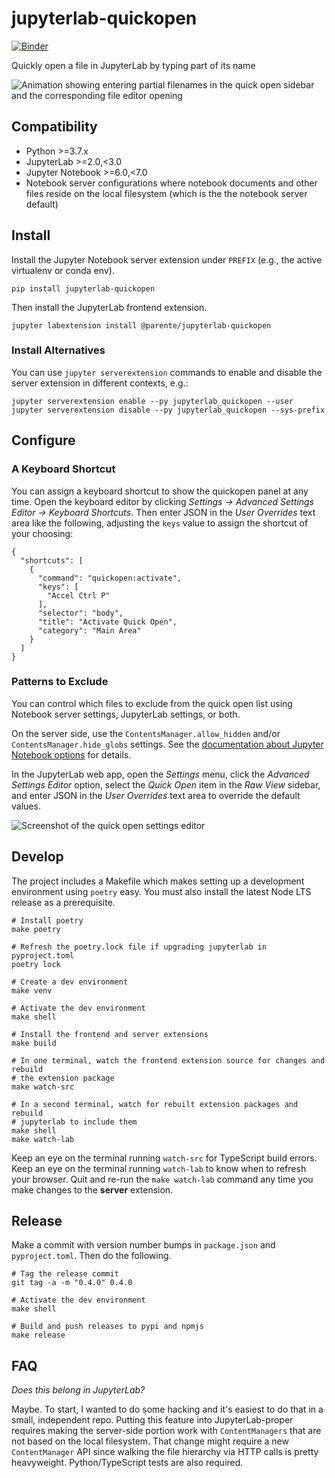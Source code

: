 # jupyterlab-quickopen

[![Binder](https://mybinder.org/badge_logo.svg)](https://mybinder.org/v2/gh/parente/jupyterlab-quickopen/master?urlpath=lab%2Ftree%2Fbinder%2Ftutorial.ipynb)

Quickly open a file in JupyterLab by typing part of its name

![Animation showing entering partial filenames in the quick open sidebar and the corresponding file editor opening](./doc/quickopen.gif)

## Compatibility

- Python >=3.7.x
- JupyterLab >=2.0,<3.0
- Jupyter Notebook >=6.0,<7.0
- Notebook server configurations where notebook documents and other files reside on the local
  filesystem (which is the the notebook server default)

## Install

Install the Jupyter Notebook server extension under `PREFIX` (e.g., the active virtualenv or conda
env).

```
pip install jupyterlab-quickopen
```

Then install the JupyterLab frontend extension.

```
jupyter labextension install @parente/jupyterlab-quickopen
```

### Install Alternatives

You can use `jupyter serverextension` commands to enable and disable the server extension in
different contexts, e.g.:

```
jupyter serverextension enable --py jupyterlab_quickopen --user
jupyter serverextension disable --py jupyterlab_quickopen --sys-prefix
```

## Configure

### A Keyboard Shortcut

You can assign a keyboard shortcut to show the quickopen panel at any time. Open the keyboard editor
by clicking _Settings &rarr; Advanced Settings Editor &rarr; Keyboard Shortcuts_. Then enter JSON in
the _User Overrides_ text area like the following, adjusting the `keys` value to assign the shortcut
of your choosing:

```
{
  "shortcuts": [
    {
      "command": "quickopen:activate",
      "keys": [
        "Accel Ctrl P"
      ],
      "selector": "body",
      "title": "Activate Quick Open",
      "category": "Main Area"
    }
  ]
}
```

### Patterns to Exclude

You can control which files to exclude from the quick open list using Notebook server settings,
JupyterLab settings, or both.

On the server side, use the `ContentsManager.allow_hidden` and/or `ContentsManager.hide_globs`
settings. See the
[documentation about Jupyter Notebook options](https://jupyter-notebook.readthedocs.io/en/stable/config.html)
for details.

In the JupyterLab web app, open the _Settings_ menu, click the _Advanced Settings Editor_ option,
select the _Quick Open_ item in the _Raw View_ sidebar, and enter JSON in the _User Overrides_ text
area to override the default values.

![Screenshot of the quick open settings editor](./doc/settings.png)

## Develop

The project includes a Makefile which makes setting up a development environment using `poetry`
easy. You must also install the latest Node LTS release as a prerequisite.

```
# Install poetry
make poetry

# Refresh the poetry.lock file if upgrading jupyterlab in pyproject.toml
poetry lock

# Create a dev environment
make venv

# Activate the dev environment
make shell

# Install the frontend and server extensions
make build

# In one terminal, watch the frontend extension source for changes and rebuild
# the extension package
make watch-src

# In a second terminal, watch for rebuilt extension packages and rebuild
# jupyterlab to include them
make shell
make watch-lab
```

Keep an eye on the terminal running `watch-src` for TypeScript build errors. Keep an eye on the
terminal running `watch-lab` to know when to refresh your browser. Quit and re-run the
`make watch-lab` command any time you make changes to the **server** extension.

## Release

Make a commit with version number bumps in `package.json` and `pyproject.toml`. Then do the
following.

```
# Tag the release commit
git tag -a -m "0.4.0" 0.4.0

# Activate the dev environment
make shell

# Build and push releases to pypi and npmjs
make release
```

## FAQ

_Does this belong in JupyterLab?_

Maybe. To start, I wanted to do some hacking and it's easiest to do that in a small, independent
repo. Putting this feature into JupyterLab-proper requires making the server-side portion work with
`ContentManagers` that are not based on the local filesystem. That change might require a new
`ContentManager` API since walking the file hierarchy via HTTP calls is pretty heavyweight.
Python/TypeScript tests are also required.
